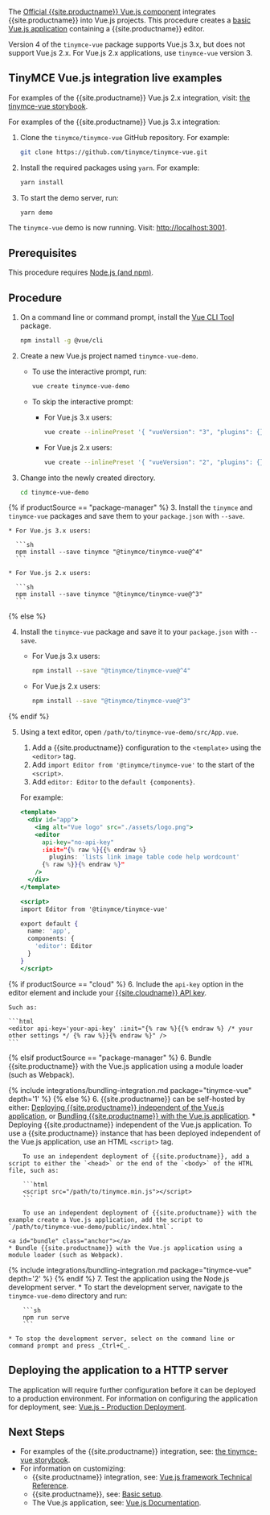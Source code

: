 The [Official {{site.productname}} Vue.js component](https://github.com/tinymce/tinymce-vue) integrates {{site.productname}} into Vue.js projects.
This procedure creates a [basic Vue.js application](https://cli.vuejs.org/guide/creating-a-project.html#vue-create) containing a {{site.productname}} editor.

Version 4 of the `tinymce-vue` package supports Vue.js 3.x, but does not support Vue.js 2.x. For Vue.js 2.x applications, use `tinymce-vue` version 3.

## TinyMCE Vue.js integration live examples

For examples of the {{site.productname}} Vue.js 2.x integration, visit: [the tinymce-vue storybook](https://tinymce.github.io/tinymce-vue/).

For examples of the {{site.productname}} Vue.js 3.x integration:

1. Clone the `tinymce/tinymce-vue` GitHub repository. For example:

    ```sh
    git clone https://github.com/tinymce/tinymce-vue.git
    ```

2. Install the required packages using `yarn`. For example:

    ```sh
    yarn install
    ```

3. To start the demo server, run:

    ```sh
    yarn demo
    ```

The `tinymce-vue` demo is now running. Visit: <http://localhost:3001>.

## Prerequisites

This procedure requires [Node.js (and npm)](https://nodejs.org/).

## Procedure

1. On a command line or command prompt, install the [Vue CLI Tool](https://cli.vuejs.org/#getting-started) package.

    ```sh
    npm install -g @vue/cli
    ```

2. Create a new Vue.js project named `tinymce-vue-demo`.

    * To use the interactive prompt, run:

      ```sh
      vue create tinymce-vue-demo
      ```

    * To skip the interactive prompt:

      * For Vue.js 3.x users:

        ```sh
        vue create --inlinePreset '{ "vueVersion": "3", "plugins": {} }' tinymce-vue-demo
        ```

      * For Vue.js 2.x users:

        ```sh
        vue create --inlinePreset '{ "vueVersion": "2", "plugins": {} }' tinymce-vue-demo
        ```

3. Change into the newly created directory.

    ```sh
    cd tinymce-vue-demo
    ```

{% if productSource == "package-manager" %}
3. Install the `tinymce` and `tinymce-vue` packages and save them to your `package.json` with `--save`.

    * For Vue.js 3.x users:

      ```sh
      npm install --save tinymce "@tinymce/tinymce-vue@^4"
      ```

    * For Vue.js 2.x users:

      ```sh
      npm install --save tinymce "@tinymce/tinymce-vue@^3"
      ```
{% else %}

4. Install the `tinymce-vue` package and save it to your `package.json` with `--save`.

    * For Vue.js 3.x users:

      ```sh
      npm install --save "@tinymce/tinymce-vue@^4"
      ```

    * For Vue.js 2.x users:

      ```sh
      npm install --save "@tinymce/tinymce-vue@^3"
      ```
{% endif %}

5. Using a text editor, open `/path/to/tinymce-vue-demo/src/App.vue`.

    1. Add a {{site.productname}} configuration to the `<template>` using the `<editor>` tag.
    2. Add `import Editor from '@tinymce/tinymce-vue'` to the start of the `<script>`.
    3. Add `editor: Editor` to the `default {components}`.

    For example:

    ```jsx
    <template>
      <div id="app">
        <img alt="Vue logo" src="./assets/logo.png">
        <editor
          api-key="no-api-key"
          :init="{% raw %}{{% endraw %}
            plugins: 'lists link image table code help wordcount'
          {% raw %}}{% endraw %}"
        />
      </div>
    </template>

    <script>
    import Editor from '@tinymce/tinymce-vue'

    export default {
      name: 'app',
      components: {
        'editor': Editor
      }
    }
    </script>
    ```

{% if productSource == "cloud" %}
6. Include the `api-key` option in the editor element and include your [{{site.cloudname}} API key]({{site.accountsignup}}).

    Such as:

    ```html
    <editor api-key='your-api-key' :init="{% raw %}{{% endraw %} /* your other settings */ {% raw %}}{% endraw %}" />
    ```

{% elsif productSource == "package-manager" %}
6. Bundle {{site.productname}} with the Vue.js application using a module loader (such as Webpack).

{% include integrations/bundling-integration.md package="tinymce-vue" depth='1' %}
{% else %}
6. {{site.productname}} can be self-hosted by either: [Deploying {{site.productname}} independent of the Vue.js application](#deployingtinymceindependent), or [Bundling {{site.productname}} with the Vue.js application](#bundle).
    <a id="deployingtinymceindependent" class="anchor"></a>
    * Deploying {{site.productname}} independent of the Vue.js application. To use a {{site.productname}} instance that has been deployed independent of the Vue.js application, use an HTML `<script>` tag.

        To use an independent deployment of {{site.productname}}, add a script to either the `<head>` or the end of the `<body>` of the HTML file, such as:

        ```html
        <script src="/path/to/tinymce.min.js"></script>
        ```

        To use an independent deployment of {{site.productname}} with the example create a Vue.js application, add the script to `/path/to/tinymce-vue-demo/public/index.html`.

    <a id="bundle" class="anchor"></a>
    * Bundle {{site.productname}} with the Vue.js application using a module loader (such as Webpack).

{% include integrations/bundling-integration.md package="tinymce-vue" depth='2' %}
{% endif %}
7. Test the application using the Node.js development server.
    * To start the development server, navigate to the `tinymce-vue-demo` directory and run:

        ```sh
        npm run serve
        ```

    * To stop the development server, select on the command line or command prompt and press _Ctrl+C_.

## Deploying the application to a HTTP server

The application will require further configuration before it can be deployed to a production environment. For information on configuring the application for deployment, see: [Vue.js - Production Deployment](https://vuejs.org/v2/guide/deployment.html).

## Next Steps

* For examples of the {{site.productname}} integration, see: [the tinymce-vue storybook](https://tinymce.github.io/tinymce-vue/).
* For information on customizing:
  * {{site.productname}} integration, see: [Vue.js framework Technical Reference]({{site.baseurl}}/how-to-guides/environment-setup/vue/vue-ref/).
  * {{site.productname}}, see: [Basic setup]({{site.baseurl}}/how-to-guides/learn-the-basics/basic-setup/).
  * The Vue.js application, see: [Vue.js Documentation](https://vuejs.org/v2/guide/).
